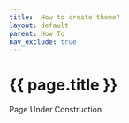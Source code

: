 ```yaml
---
title:  How to create theme?
layout: default
parent: How To
nav_exclude: true
---
```


# {{ page.title }}

Page Under Construction

